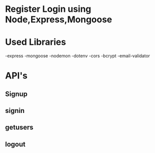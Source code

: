 # Register Login using Node,Express,Mongoose
# Used Libraries
 -express
 -mongoose
 -nodemon
 -dotenv
 -cors
 -bcrypt
 -email-validator

# API's

## Signup
## signin
## getusers
## logout
 